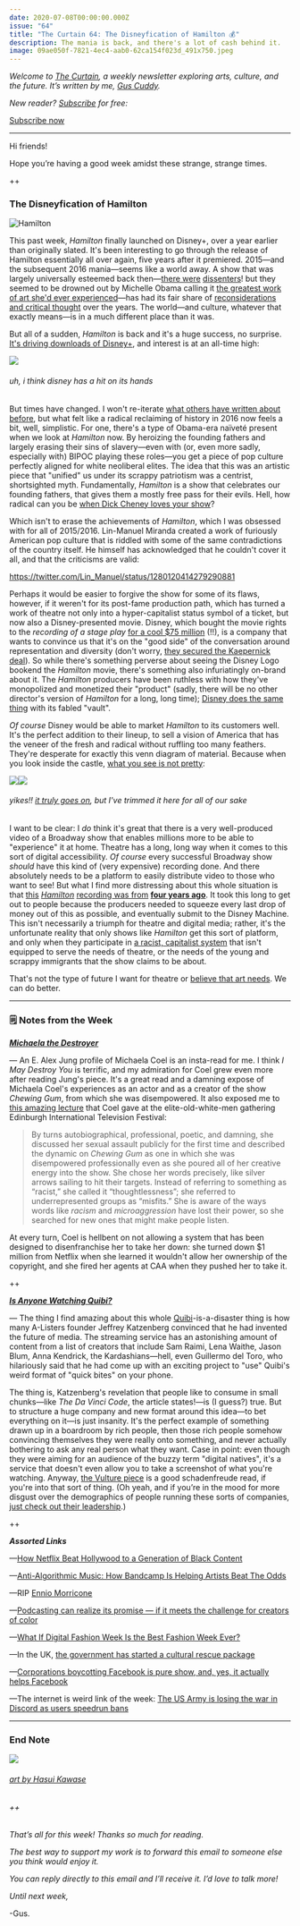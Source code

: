 ```yaml
---
date: 2020-07-08T00:00:00.000Z
issue: "64"
title: "The Curtain 64: The Disneyfication of Hamilton 💰"
description: The mania is back, and there's a lot of cash behind it.
image: 09ae050f-7821-4ec4-aab0-62ca154f023d_491x750.jpeg
---
```



_Welcome to [The Curtain](http://guscuddy.substack.com/), a weekly newsletter exploring arts, culture, and the future. It’s written by me, [Gus Cuddy](https://guscuddy.com/)._

_New reader? [Subscribe](https://guscuddy.substack.com/subscribe) for free:_

[Subscribe now](https://guscuddy.substack.com/subscribe?)

---

Hi friends!

Hope you’re having a good week amidst these strange, strange times.

++

### The Disneyfication of Hamilton

 ![Hamilton](./Hamilton.jp2)

This past week, _Hamilton_ finally launched on Disney+, over a year earlier than originally slated. It's been interesting to go through the release of Hamilton essentially all over again, five years after it premiered. 2015—and the subsequent 2016 mania—seems like a world away. A show that was largely universally esteemed back then—[there were](https://www.currentaffairs.org/2016/07/you-should-be-terrified-that-people-who-like-hamilton-run-our-country) [dissenters](https://www.currentaffairs.org/2019/02/ishmael-reed-doesnt-like-hamilton)! but they seemed to be drowned out by Michelle Obama calling it [the greatest work of art she'd ever experienced](https://mashable.com/2016/03/14/michelle-obama-hamilton/)—has had its fair share of [reconsiderations and critical thought](https://news.harvard.edu/gazette/story/2016/10/correcting-hamilton/?fbclid=IwAR31b1xKkGZ2nvp2xGl_cRUngrmG5TLBigknNhKxV_E9_DrJKsh9FfMnPPk) over the years. The world—and culture, whatever that exactly means—is in a much different place than it was.

But all of a sudden, _Hamilton_ is back and it's a huge success, no surprise. [It's driving downloads of Disney+](https://variety.com/2020/digital/news/hamilton-disney-plus-premiere-app-downloads-72-percent-1234698795/), and interest is at an all-time high:

 ![](./c6681a01-a6b7-4abe-9d52-fdac1a248eaa_555x406.png)

###### uh, i think disney has a hit on its hands

But times have changed. I won't re-iterate [what others have written about before](https://www.currentaffairs.org/2016/07/you-should-be-terrified-that-people-who-like-hamilton-run-our-country), but what felt like a radical reclaiming of history in 2016 now feels a bit, well, simplistic. For one, there's a type of Obama-era naïveté present when we look at _Hamilton_ now. By heroizing the founding fathers and largely erasing their sins of slavery—even with (or, even more sadly, especially with) BIPOC playing these roles—you get a piece of pop culture perfectly aligned for white neoliberal elites. The idea that this was an artistic piece that "unified" us under its scrappy patriotism was a centrist, shortsighted myth. Fundamentally, _Hamilton_ is a show that celebrates our founding fathers, that gives them a mostly free pass for their evils. Hell, how radical can you be [when Dick Cheney loves your show](https://thehill.com/blogs/in-the-know/in-the-know/272964-obama-hamilton-is-the-only-thing-dick-cheney-and-i-agree-on)?

Which isn't to erase the achievements of _Hamilton_, which I was obsessed with for all of 2015/2016. Lin-Manuel Miranda created a work of furiously American pop culture that is riddled with some of the same contradictions of the country itself. He himself has acknowledged that he couldn't cover it all, and that the criticisms are valid:

https://twitter.com/Lin_Manuel/status/1280120414279290881

Perhaps it would be easier to forgive the show for some of its flaws, however, if it weren't for its post-fame production path, which has turned a work of theatre not only into a hyper-capitalist status symbol of a ticket, but now also a Disney-presented movie. Disney, which bought the movie rights to the _recording of a stage play_ [for a cool $75 million](https://deadline.com/2020/02/disney-paid-75-million-hamilton-movie-deal-lin-manuel-miranda-largest-film-acquisition-ever-1202849929/) (!!), is a company that wants to convince us that it's on the "good side" of the conversation around representation and diversity (don't worry, [they secured the Kaepernick deal](https://variety.com/2020/tv/news/colin-kaepernick-walt-disney-first-look-deal-espn-1234698911/)). So while there's something perverse about seeing the Disney Logo bookend the _Hamilton_ movie, there's something also infuriatingly on-brand about it. The _Hamilton_ producers have been ruthless with how they've monopolized and monetized their "product" (sadly, there will be no other director's version of _Hamilton_ for a long, long time); [Disney does the same thing](https://www.vulture.com/2019/10/disney-is-quietly-placing-classic-fox-movies-into-its-vault.html) with its fabled "vault".

_Of course_ Disney would be able to market _Hamilton_ to its customers well. It's the perfect addition to their lineup, to sell a vision of America that has the veneer of the fresh and radical without ruffling too many feathers. They're desperate for exactly this venn diagram of material. Because when you look inside the castle, [what you see is not pretty](https://theankler.com/p/class-photos):

 ![](./79991f16-f314-4fe8-a6be-8746ac48b8ad_1456x859.png)![](./7c6fc1ea-42c5-45b0-aa79-efa680963f37_1456x682.png)

###### yikes!! [it truly goes on](https://theankler.com/p/class-photos), but I've trimmed it here for all of our sake

I want to be clear: I _do_ think it's great that there is a very well-produced video of a Broadway show that enables millions more to be able to "experience" it at home. Theatre has a long, long way when it comes to this sort of digital accessibility. _Of course_ every successful Broadway show _should_ have this kind of (very expensive) recording done. And there absolutely needs to be a platform to easily distribute video to those who want to see! But what I find more distressing about this whole situation is that [this](https://www.nytimes.com/2020/06/25/movies/hamilton-movie-disney-streaming.html) _[Hamilton](https://www.nytimes.com/2020/06/25/movies/hamilton-movie-disney-streaming.html)_ [recording was from](https://www.nytimes.com/2020/06/25/movies/hamilton-movie-disney-streaming.html) **[four years ago](https://www.nytimes.com/2020/06/25/movies/hamilton-movie-disney-streaming.html)**. It took this long to get out to people because the producers needed to squeeze every last drop of money out of this as possible, and eventually submit to the Disney Machine. This isn't necessarily a triumph for theatre and digital media; rather, it's the unfortunate reality that only shows like _Hamilton_ get this sort of platform, and only when they participate in [a racist, capitalist system](https://www.nytimes.com/interactive/2019/08/14/magazine/slavery-capitalism.html) that isn't equipped to serve the needs of theatre, or the needs of the young and scrappy immigrants that the show claims to be about.

That's not the type of future I want for theatre or [believe that art needs](https://www.guscuddy.com/unprofitability). We can do better.

---

### 🗒 Notes from the Week

_**[Michaela the Destroyer](https://www.vulture.com/article/michaela-coel-i-may-destroy-you.html)**_

— An E. Alex Jung profile of Michaela Coel is an insta-read for me. I think _I May Destroy You_ is terrific, and my admiration for Coel grew even more after reading Jung's piece. It's a great read and a damning expose of Michaela Coel's experiences as an actor and as a creator of the show _Chewing Gum_, from which she was disempowered. It also exposed me to [this amazing lecture](https://www.youtube.com/watch?v=odusP8gmqsg) that Coel gave at the elite-old-white-men gathering Edinburgh International Television Festival:

> By turns autobiographical, professional, poetic, and damning, she discussed her sexual assault publicly for the first time and described the dynamic on _Chewing Gum_ as one in which she was disempowered professionally even as she poured all of her creative energy into the show. She chose her words precisely, like silver arrows sailing to hit their targets. Instead of referring to something as “racist,” she called it “thoughtlessness”; she referred to underrepresented groups as “misfits.” She is aware of the ways words like _racism_ and _microaggression_ have lost their power, so she searched for new ones that might make people listen.

At every turn, Coel is hellbent on not allowing a system that has been designed to disenfranchise her to take her down: she turned down $1 million from Netflix when she learned it wouldn't allow her ownership of the copyright, and she fired her agents at CAA when they pushed her to take it.

++

_**[Is Anyone Watching Quibi?](https://www.vulture.com/2020/07/is-anyone-watching-quibi.html)**_

— The thing I find amazing about this whole [Quibi](https://quibi.com/)\-is-a-disaster thing is how many A-Listers founder Jeffrey Katzenberg convinced that he had invented the future of media. The streaming service has an astonishing amount of content from a list of creators that include Sam Raimi, Lena Waithe, Jason Blum, Anna Kendrick, the Kardashians—hell, even Guillermo del Toro, who hilariously said that he had come up with an exciting project to "use" Quibi's weird format of "quick bites" on your phone.

The thing is, Katzenberg's revelation that people like to consume in small chunks—like _The Da Vinci Code_, the article states!—is (I guess?) true. But to structure a huge company and new format around this idea—to bet everything on it—is just insanity. It's the perfect example of something drawn up in a boardroom by rich people, then those rich people somehow convincing themselves they were really onto something, and never actually bothering to ask any real person what they want. Case in point: even though they were aiming for an audience of the buzzy term "digital natives", it's a service that doesn't even allow you to take a screenshot of what you're watching. Anyway, [the Vulture piece](https://www.vulture.com/2020/07/is-anyone-watching-quibi.html) is a good schadenfreude read, if you're into that sort of thing. (Oh yeah, and if you’re in the mood for more disgust over the demographics of people running these sorts of companies, [just check out their leadership](https://quibi.com/our-story).)

++

_**Assorted Links**_

—[How Netflix Beat Hollywood to a Generation of Black Content](https://www.nytimes.com/2020/07/05/business/media/netflix-hollywood-black-culture.html)

—[Anti-Algorithmic Music: How Bandcamp Is Helping Artists Beat The Odds](https://www.residentadvisor.net/features/3703?curator=MusicREDEF)

—RIP [Ennio Morricone](https://www.nytimes.com/2020/07/06/movies/ennio-morricone-dead.html) 

—[Podcasting can realize its promise — if it meets the challenge for creators of color](https://hotpodnews.com/podcasting-can-realize-its-promise-if-it-meets-the-challenge-for-creators-of-color/)

—[What If Digital Fashion Week Is the Best Fashion Week Ever?](https://www.gq.com/story/hermes-jw-anderson-digital-fashion-week)

—In the UK, [the government has started a cultural rescue package](http://bway.ly/4c5c7e#https://www.standard.co.uk/comment/comment/sonia-friedman-arts-theatre-government-rescue-package-a4489686.html)

—[Corporations boycotting Facebook is pure show, and, yes, it actually helps Facebook](https://www.politico.com/news/magazine/2020/07/01/facebook-boycott-facebook-stronger-347073)

—The internet is weird link of the week: [The US Army is losing the war in Discord as users speedrun bans](https://www.polygon.com/2020/7/1/21310282/us-army-discord-esports-uwu-ban-speedrun-trolling) 

---

### End Note

 ![](./09ae050f-7821-4ec4-aab0-62ca154f023d_491x750.jpeg)

###### [art by Hasui Kawase](https://www.instagram.com/p/CB0TJKwKNSl)

###### ++

_That’s all for this week! Thanks so much for reading._

_The best way to support my work is to forward this email to someone else you think would enjoy it._

_You can reply directly to this email and I’ll receive it. I’d love to talk more!_

_Until next week,_

\-Gus.